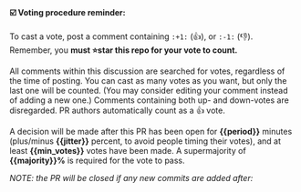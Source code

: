 #### :ballot_box_with_check: Voting procedure reminder:
To cast a vote, post a comment containing `:+1:` (:+1:), or `:-1:` (:-1:).
Remember, you **must :star:star this repo for your vote to count.**

All comments within this discussion are searched for votes, regardless of the time of posting.
You can cast as many votes as you want, but only the last one will be counted.
(You may consider editing your comment instead of adding a new one.)
Comments containing both up- and down-votes are disregarded.
PR authors automatically count as a :+1: vote.

A decision will be made after this PR has been open for **{{period}}** minutes (plus/minus **{{jitter}}** percent, to avoid people timing their votes), and at least **{{min_votes}}** votes have been made.
A supermajority of **{{majority}}%** is required for the vote to pass.

*NOTE: the PR will be closed if any new commits are added after:*